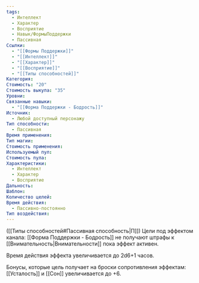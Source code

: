 ```yaml
---
tags:
  - Интеллект
  - Характер
  - Восприятие
  - Навык/ФормыПоддержки
  - Пассивная
Ссылки:
  - "[[Формы Поддержки]]"
  - "[[Интеллект]]"
  - "[[Характер]]"
  - "[[Восприятие]]"
  - "[[Типы способностей]]"
Категория: 
Стоимость: "20"
Стоимость выкупа: "35"
Уровни: 
Связанные навыки:
  - "[[Форма Поддержки - Бодрость]]"
Источник:
  - Любой доступный персонажу
Тип способности:
  - Пассивная
Время применения: 
Тип магии: 
Стоимость применения: 
Используемый пул: 
Стоимость пула: 
Характеристики:
  - Интеллект
  - Характер
  - Восприятие
Дальность: 
Шаблон: 
Количество целей: 
Время действия:
  - Пассивно-постоянно
Тип воздействия:
---
```

([[Типы способностей#Пассивная способность|П]]) Цели под эффектом канала: [[Форма Поддержки - Бодрость]] не получают штрафы к [[Внимательность|Внимательности]] пока эффект активен. 

Время действия эффекта увеличивается до 2d6+1 часов. 

Бонусы, которые цель получает на броски сопротивления эффектам: [[Усталость]] и [[Сон]] увеличивается до +6. 
